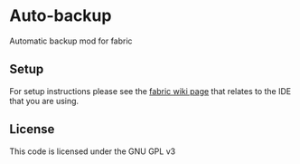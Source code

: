 # Auto-backup
 Automatic backup mod for fabric

## Setup

For setup instructions please see the [fabric wiki page](https://fabricmc.net/wiki/tutorial:setup) that relates to the IDE that you are using.

## License

This code is licensed under the GNU GPL v3
